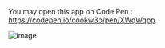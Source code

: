 You may open this app on Code Pen : https://codepen.io/cookw3b/pen/XWqWqpp.

![image](https://user-images.githubusercontent.com/110896282/188236610-32b1ad4c-f16d-4659-82c9-d18f3093001a.png)
